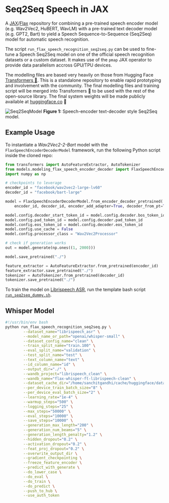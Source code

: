 # Seq2Seq Speech in JAX
A [JAX](https://jax.readthedocs.io/en/latest/)/[Flax](https://flax.readthedocs.io/en/latest/) repository for combining a pre-trained speech encoder model (e.g. Wav2Vec2, HuBERT, WavLM) with a pre-trained text decoder model (e.g. GPT2, Bart) to yield a Speech Sequence-to-Sequence (Seq2Seq) model for automatic speech recognition. 

The script `run_flax_speech_recognition_seq2seq.py` can be used to fine-tune a Speech Seq2Seq model on one of the official speech recognition datasets or a custom dataset. It makes use of the `pmap` JAX operator to provide data parallelism accross GPU/TPU devices.

The modelling files are based very heavily on those from Hugging Face [Transformers 🤗](https://github.com/huggingface/transformers). This is a standalone repository to enable rapid prototyping and involvement with the community. The final modelling files and training script will be merged into Transformers 🤗 to be used with the rest of the open-source library. The final system weights will be made publicly available at [huggingface.co](huggingface.co) 🚀

![Seq2SeqModel](seq2seq.png)
**Figure 1:** Speech-encoder text-decoder style Seq2Seq model.

## Example Usage
To instantiate a _Wav2Vec2-2-Bart_ model with the `FlaxSpeechEncoderDecoderModel` framework, run the following Python script inside the cloned repo:
```python
from transformers import AutoFeatureExtractor, AutoTokenizer
from models.modeling_flax_speech_encoder_decoder import FlaxSpeechEncoderDecoderModel
import numpy as np

# checkpoints to leverage
encoder_id = "facebook/wav2vec2-large-lv60"
decoder_id = "facebook/bart-large"

model = FlaxSpeechEncoderDecoderModel.from_encoder_decoder_pretrained(
    encoder_id, decoder_id, encoder_add_adapter=True, decoder_from_pt=True)

model.config.decoder_start_token_id = model.config.decoder.bos_token_id
model.config.pad_token_id = model.config.decoder.pad_token_id
model.config.eos_token_id = model.config.decoder.eos_token_id
model.config.use_cache = False
model.config.processor_class = "Wav2Vec2Processor"

# check if generation works
out = model.generate(np.ones((1, 2000)))

model.save_pretrained("./")

feature_extractor = AutoFeatureExtractor.from_pretrained(encoder_id)
feature_extractor.save_pretrained("./")
tokenizer = AutoTokenizer.from_pretrained(decoder_id)
tokenizer.save_pretrained("./")
```

To train the model on [Librispeech ASR](https://huggingface.co/datasets/librispeech_asr), run the template bash script [`run_seq2seq_dummy.sh`](https://github.com/sanchit-gandhi/seq2seq-speech/blob/main/run_seq2seq_dummy.sh).

## Whisper Model

```bash
#!/usr/bin/env bash
python run_flax_speech_recognition_seq2seq.py \
        --dataset_name="librispeech_asr" \
        --model_name_or_path="openai/whisper-small" \
        --dataset_config_name="clean" \
        --train_split_name="train.100" \
        --eval_split_name="validation" \
        --test_split_name="test" \
        --text_column_name="text" \
        --id_column_name="id" \
        --output_dir="./" \
        --wandb_project="librispeech_clean" \
        --wandb_name="flax-whisper-ft-librispeech-clean" \
        --dataset_cache_dir="/home/sanchitgandhi/cache/huggingface/datasets" \
        --per_device_train_batch_size="8" \
        --per_device_eval_batch_size="2" \
        --learning_rate="1e-4" \
        --warmup_steps="500" \
        --logging_steps="25" \
        --max_steps="50000" \
        --eval_steps="10000" \
        --save_steps="10000" \
        --generation_max_length="200" \
        --generation_num_beams="5" \
        --generation_length_penalty="1.2" \
        --hidden_dropout="0.2" \
        --activation_dropout="0.2" \
        --feat_proj_dropout="0.2" \
        --overwrite_output_dir \
        --gradient_checkpointing \
        --freeze_feature_encoder \
        --predict_with_generate \
        --do_lower_case \
        --do_eval \
        --do_train \
        --do_predict \
        --push_to_hub \
        --use_auth_token
```